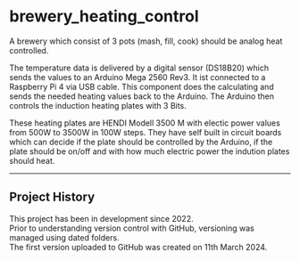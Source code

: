 # brewery_heating_control
A brewery which consist of 3 pots (mash, fill, cook) should be analog heat controlled.

The temperature data is delivered by a digital sensor (DS18B20) which sends the values to an Arduino Mega 2560 Rev3.
It ist connected to a Raspberry Pi 4 via USB cable. This component does the calculating and 
sends the needed heating values back to the Arduino. The Arduino then controls the induction heating plates with 3 Bits.

These heating plates are HENDI Modell 3500 M with electic power values from 500W to 3500W in 100W steps.
They have self built in circuit boards which can decide if the plate should be controlled by the Arduino, 
if the plate should be on/off and with how much electric power the indution plates should heat.


---
## Project History

This project has been in development since 2022.  
Prior to understanding version control with GitHub, versioning was managed using dated folders.  
The first version uploaded to GitHub was created on 11th March 2024.

